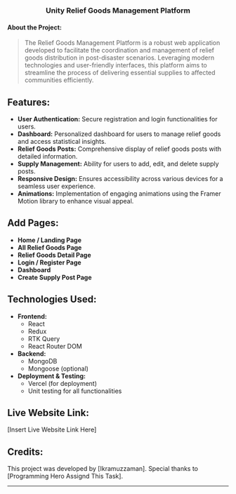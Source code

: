 

<h3 align="center">Unity Relief Goods Management Platform</h3>

#### About the Project:

> The Relief Goods Management Platform is a robust web application developed to facilitate the coordination and management of relief goods distribution in post-disaster scenarios. Leveraging modern technologies and user-friendly interfaces, this platform aims to streamline the process of delivering essential supplies to affected communities efficiently.

## Features:
- **User Authentication:** Secure registration and login functionalities for users.
- **Dashboard:** Personalized dashboard for users to manage relief goods and access statistical insights.
- **Relief Goods Posts:** Comprehensive display of relief goods posts with detailed information.
- **Supply Management:** Ability for users to add, edit, and delete supply posts.
- **Responsive Design:** Ensures accessibility across various devices for a seamless user experience.
- **Animations:** Implementation of engaging animations using the Framer Motion library to enhance visual appeal.

## Add Pages:
- **Home / Landing Page**
- **All Relief Goods Page**
- **Relief Goods Detail Page**
- **Login / Register Page**
- **Dashboard**
- **Create Supply Post Page**

## Technologies Used:
- **Frontend:**
  - React
  - Redux
  - RTK Query
  - React Router DOM
- **Backend:**
  - MongoDB
  - Mongoose (optional)
- **Deployment & Testing:**
  - Vercel (for deployment)
  - Unit testing for all functionalities

## Live Website Link:
[Insert Live Website Link Here]

## Credits:
This project was developed by [Ikramuzzaman]. Special thanks to [Programming Hero Assignd This Task].

---
